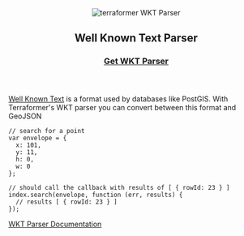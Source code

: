<header class="subhead">
  <img src="/img/terraformer-wktparser.png" alt="terraformer WKT Parser">
  <h2>Well Known Text Parser</h2>
  <h3><a href="/" class="button button-light">Get WKT Parser</a></h3>
</header>

[Well Known Text](http://en.wikipedia.org/wiki/Well-known_text) is a format used by databases like PostGIS. With Terraformer's WKT parser you can convert between this format and GeoJSON


    // search for a point
    var envelope = {
      x: 101,
      y: 11,
      h: 0,
      w: 0
    };

    // should call the callback with results of [ { rowId: 23 } ]
    index.search(envelope, function (err, results) {
      // results [ { rowId: 23 } ]
    });

[WKT Parser Documentation](/)